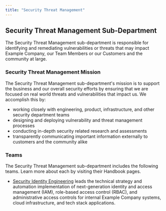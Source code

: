 ```yaml
---
title: "Security Threat Management"
---
```


## Security Threat Management Sub-Department

The Security Threat Management sub-department is responsible for identifying and remediating vulnerabilities or threats that may impact Example Company, our Team Members or our Customers and the community at large.

### Security Threat Management Mission

The Security Threat Management sub-department's mission is to support the business and our overall security efforts by ensuring that we are focused on real world threats and vulnerabilities that impact us. We accomplish this by:

- working closely with engineering, product, infrastructure, and other security department teams
- designing and deploying vulnerability and threat management processes
- conducting in-depth security related research and assessments
- transparently communicating important information externally to customers and the community alike

### Teams

The Security Threat Management sub-department includes the following teams. Learn more about each by visiting their Handbook pages.

- [Security Identity Engineering](/handbook/security/threat-management/identity) leads the technical strategy and automation implementation of next-generation identity and access management (IAM), role-based access control (RBAC), and administrative access controls for internal Example Company systems, cloud infrastructure, and tech stack applications.
